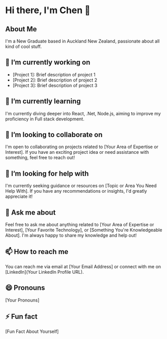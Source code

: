 # Hi there, I'm Chen 👋

## About Me

I'm a New Graduate based in Auckland New Zealand, passionate about all kind of cool stuff.

## 🔭 I’m currently working on

- [Project 1]: Brief description of project 1
- [Project 2]: Brief description of project 2
- [Project 3]: Brief description of project 3

## 🌱 I’m currently learning

I'm currently diving deeper into React, .Net, Node.js, aiming to improve my proficiency in Full stack development.

## 👯 I’m looking to collaborate on

I'm open to collaborating on projects related to [Your Area of Expertise or Interest]. If you have an exciting project idea or need assistance with something, feel free to reach out!

## 🤔 I’m looking for help with

I'm currently seeking guidance or resources on [Topic or Area You Need Help With]. If you have any recommendations or insights, I'd greatly appreciate it!

## 💬 Ask me about

Feel free to ask me about anything related to [Your Area of Expertise or Interest], [Your Favorite Technology], or [Something You're Knowledgeable About]. I'm always happy to share my knowledge and help out!

## 📫 How to reach me

You can reach me via email at [Your Email Address] or connect with me on [LinkedIn](Your LinkedIn Profile URL).

## 😄 Pronouns

[Your Pronouns]

## ⚡ Fun fact

[Fun Fact About Yourself]

